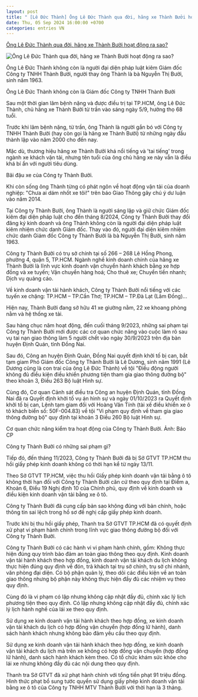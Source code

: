 ```yaml
---
layout: post
title: " [Lê Đức Thành] Ông Lê Đức Thành qua đời, hãng xe Thành Bưởi hoạt động ra sao?"
date: Thu, 05 Sep 2024 16:00:00 +0700
categories: entries VN
---
```

[Ông Lê Đức Thành qua đời, hãng xe Thành Bưởi hoạt động ra sao?](https://danviet.vn/ong-le-duc-thanh-qua-doi-hang-xe-thanh-buoi-hoat-dong-ra-sao-2024090516074913.htm)

![Ông Lê Đức Thành qua đời, hãng xe Thành Bưởi hoạt động ra sao?](https://danviet.mediacdn.vn/zoom/600_315/296231569849192448/2024/9/5/nha-xe-thanh-buoi-1698651888372783166850-16989993673531966530311-17255268497631274913397-5-16-345-665-crop-1725527037790354909173.jpeg)

Ông Lê Đức Thành không còn là người đại diện pháp luật kiêm Giám đốc Công ty TNHH Thành Bưởi, người thay ông Thành là bà Nguyễn Thị Bưởi, sinh năm 1963.

Ông Lê Đức Thành không còn là Giám đốc Công ty TNHH Thành Bưởi

Sau một thời gian lâm bệnh nặng và được điều trị tại TP.HCM, ông Lê Đức Thành, chủ hãng xe Thành Bưởi từ trần vào sáng ngày 5/9, hưởng thọ 68 tuổi.

Trước khi lâm bệnh nặng, từ trần, ông Thành là người gắn bó với Công ty TNHH Thành Bưởi (hay còn gọi là hãng xe Thành Bưởi) từ những ngày đầu thành lập vào năm 2000 cho đến nay.

Mặc dù, thương hiệu hãng xe Thành Bưởi khá nổi tiếng và 'tai tiếng' trong ngành xe khách vận tải, nhưng tên tuổi của ông chủ hãng xe này vẫn là điều khá bí ẩn với người tiêu dùng.

Bãi đậu xe của Công ty Thành Bưởi.

Khi còn sống ông Thành từng có phát ngôn về hoạt động vận tải của doanh nghiệp: "Chưa ai dám nhốt xe tôi!" trên báo Giao Thông gây chú ý dư luận vào năm 2014.

Tại Công ty Thành Bưởi, ông Thành là người sáng lập và giữ chức Giám đốc kiêm đại diện pháp luật cho đến tháng 8/2024, Công ty Thành Bưởi thay đổi đăng ký kinh doanh và ông Thành không còn là người đại diện pháp luật kiêm nhiệm chức danh Giám đốc. Thay vào đó, người đại diện kiêm nhiệm chức danh Giám đốc Công ty Thành Bưởi là bà Nguyễn Thị Bưởi, sinh năm 1963.

Công ty Thành Bưởi có trụ sở chính tại số 266 – 268 Lê Hồng Phong, phường 4, quận 5, TP.HCM. Ngành nghề kinh doanh chính của hãng xe Thành Bưởi là lĩnh vực kinh doanh vận chuyển hành khách bằng xe hợp đồng và xe tuyến; Vận chuyển hàng hoá; Cho thuê xe; Chuyển tiền nhanh; Dịch vụ quảng cáo.

Về kinh doanh vận tải hành khách, Công ty Thành Bưởi nổi tiếng với các tuyến xe chặng: TP.HCM – TP.Cần Thơ; TP.HCM – TP.Đà Lạt (Lâm Đồng)...

Hiện nay, Thành Bưởi đang sở hữu 41 xe giường nằm, 22 xe khoang phòng nằm và hệ thống xe tải.

Sau hàng chục năm hoạt động, đến cuối tháng 9/2023, những sai phạm tại Công ty Thành Bưởi mới được các cơ quan chức năng vào cuộc làm rõ sau vụ tai nạn giao thông làm 5 người chết vào ngày 30/9/2023 trên địa bàn huyện Định Quán, tỉnh Đồng Nai.

Sau đó, Công an huyện Định Quán, Đồng Nai quyết định khởi tố bị can, bắt tạm giam Phó Giám đốc Công ty Thành Bưởi là Lê Dương, sinh năm 1991 (Lê Dương cũng là con trai của ông Lê Đức Thành) về tội "Điều động người không đủ điều kiện điều khiển phương tiện tham gia giao thông đường bộ" theo khoản 3, Điều 263 Bộ luật Hình sự.

Cùng đó, Cơ quan Cảnh sát điều tra Công an huyện Định Quán, tỉnh Đồng Nai đã ra Quyết định khởi tố vụ án hình sự và ngày 01/10/2023 ra Quyết định khởi tố bị can, Lệnh tạm giam đối với Hoàng Văn Tính (tài xế điều khiển xe ô tô khách biển số: 50F-004.83) về tội "Vi phạm quy định về tham gia giao thông đường bộ" quy định tại khoản 3 Điều 260 Bộ luật Hình sự.

Cơ quan chức năng kiểm tra hoạt động của Công ty Thành Bưởi. Ảnh: Báo CP

Công ty Thành Bưởi có những sai phạm gì?

Tiếp đó, đến tháng 11/2023, Công ty Thành Bưởi đã bị Sở GTVT TP.HCM thu hồi giấy phép kinh doanh không có thời hạn kể từ ngày 13/11.

Theo Sở GTVT TP.HCM, việc thu hồi Giấy phép kinh doanh vận tải bằng ô tô không thời hạn đối với Công ty Thành Bưởi căn cứ theo quy định tại Điểm a, Khoản 6, Điều 19 Nghị định 10 của Chính phủ, quy định về kinh doanh và điều kiện kinh doanh vận tải bằng xe ô tô.

Công ty Thành Bưởi đã cung cấp bản sao không đúng với bản chính, hoặc thông tin sai lệch trong hồ sơ đề nghị cấp giấy phép kinh doanh.

Trước khi bị thu hồi giấy phép, Thanh tra Sở GTVT TP.HCM đã có quyết định xử phạt vi phạm hành chính trong lĩnh vực giao thông đường bộ đối với Công ty Thành Bưởi.

Công ty Thành Bưởi có các hành vi vi phạm hành chính, gồm: Không thực hiện đúng quy trình bảo đảm an toàn giao thông theo quy định. Kinh doanh vận tải hành khách theo hợp đồng, kinh doanh vận tải khách du lịch không thực hiện đúng quy định về đón, trả khách tại trụ sở chính, trụ sở chi nhánh, văn phòng đại diện. Có bộ phận quản lý, theo dõi các điều kiện về an toàn giao thông nhưng bộ phận này không thực hiện đầy đủ các nhiệm vụ theo quy định.

Cùng đó là vi phạm có lập nhưng không cập nhật đầy đủ, chính xác lý lịch phương tiện theo quy định. Có lập nhưng không cập nhật đầy đủ, chính xác lý lịch hành nghề của lái xe theo quy định.

Sử dụng xe kinh doanh vận tải hành khách theo hợp đồng, xe kinh doanh vận tải khách du lịch có hợp đồng vận chuyển (hợp đồng lữ hành), danh sách hành khách nhưng không bảo đảm yêu cầu theo quy định.

Sử dụng xe kinh doanh vận tải hành khách theo hợp đồng, xe kinh doanh vận tải khách du lịch mà trên xe không có hợp đồng vận chuyển (hợp đồng lữ hành), danh sách hành khách kèm theo. Có tổ chức khám sức khỏe cho lái xe nhưng không đầy đủ các nội dung theo quy định.

Thanh tra Sở GTVT đã xử phạt hành chính với tổng tiền phạt 91 triệu đồng. Hình thức phạt bổ sung tước quyền sử dụng giấy phép kinh doanh vận tải bằng xe ô tô của Công ty TNHH MTV Thành Bưởi với thời hạn là 3 tháng.

